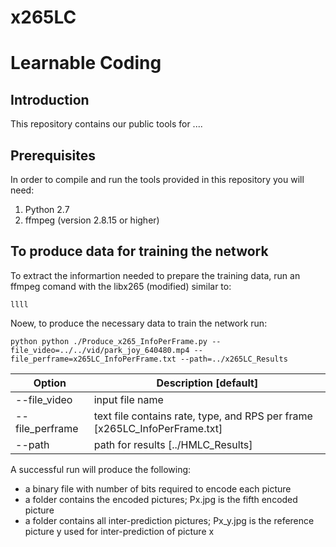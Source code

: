 # x265LC

# Learnable Coding

## Introduction

This repository contains our public tools for .... 

## Prerequisites

In order to compile and run the tools provided in this repository you will need:
1. Python 2.7 
2. ffmpeg (version 2.8.15 or higher)

## To produce data for training the network
To extract the informartion needed to prepare the training data, run an ffmpeg comand with the libx265 (modified) similar to:

```
llll
```

Noew, to produce the necessary data to train the network run:

```
python python ./Produce_x265_InfoPerFrame.py --file_video=../../vid/park_joy_640480.mp4 --file_perframe=x265LC_InfoPerFrame.txt --path=../x265LC_Results
```

Option | Description [default]
---|---
--file_video | input file name 
--file_perframe | text file contains rate, type, and RPS per frame [x265LC_InfoPerFrame.txt]
--path | path for results [../HMLC_Results]

A successful run will produce the following:
- a binary file with number of bits required to encode each picture 
- a folder contains the encoded pictures; Px.jpg is the fifth encoded picture
- a folder contains all inter-prediction pictures; Px_y.jpg is the reference picture y used for inter-prediction of picture x

